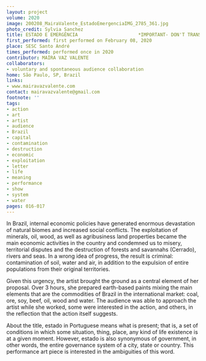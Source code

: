 ```yaml
---
layout: project
volume: 2020
image: 200208_MairaValente_EstadoEmergenciaIMG_2785_361.jpg
photo_credit: Sylvia Sanchez
title: ESTADO E EMERGÊNCIA                      *IMPORTANT- DON'T TRANSLETE, PLEASE!
first_performed: first performed on February 08, 2020
place: SESC Santo André
times_performed: performed once in 2020
contributor: MAÍRA VAZ VALENTE
collaborators:
- voluntary and spontaneous audience collaboration
home: São Paulo, SP, Brazil
links:
- www.mairavazvalente.com
contact: mairavazvalente@gmail.com
footnote: ''
tags:
- action
- art
- artist
- audience
- Brazil
- capital
- contamination
- destruction
- economic
- exploitation
- letter
- life
- meaning
- performance
- show
- system
- water
pages: 016-017
---
```

In Brazil, internal economic policies have generated enormous devastation of natural biomes and increased social conflicts. The exploitation of minerals, oil, wood, as well as agribusiness land properties became the main economic activities in the country and condemned us to misery, territorial disputes and the destruction of forests and savannahs (Cerrado), rivers and seas. In a wrong idea of progress, the result is criminal: contamination of soil, water and air, in addition to the expulsion of entire populations from their original territories. 

Given this urgency, the artist brought the ground as a central element of her proposal. Over 3 hours, she prepared earth-based paints mixing the main elements that are the commodities of Brazil in the international market: coal, ore, soy, beef, oil, wood and water. The audience was able to approach the artist while she worked, some were interested in the action, and others, in the reflection that the action itself suggests.

About the title, estado in Portuguese means what is present; that is, a set of conditions in which some situation, thing, place, any kind of life existence is at a given moment. However, estado is also synonymous of government, in other words, the entire governance system of a city, state or country. This performance art piece is interested in the ambiguities of this word.